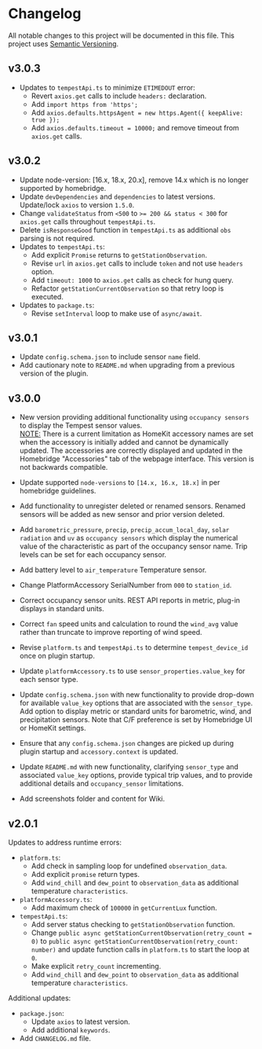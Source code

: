 # Changelog

All notable changes to this project will be documented in this file. This project uses [Semantic Versioning](https://semver.org/).

## v3.0.3
* Updates to `tempestApi.ts` to minimize `ETIMEDOUT` error:
  * Revert `axios.get` calls to include `headers:` declaration.
  * Add `import https from 'https';`
  * Add `axios.defaults.httpsAgent = new https.Agent({ keepAlive: true });`
  * Add `axios.defaults.timeout = 10000;` and remove timeout from `axios.get` calls.

## v3.0.2
* Update node-version: [16.x, 18.x, 20.x], remove 14.x which is no longer supported by homebridge.
* Update `devDependencies` and `dependencies` to latest versions. Update/lock `axios` to version `1.5.0`.
* Change `validateStatus` from `<500` to `>= 200 && status < 300` for `axios.get` calls throughout `tempestApi.ts`.
* Delete `isResponseGood` function in `tempestApi.ts` as additional `obs` parsing is not required.
* Updates to `tempestApi.ts`:
  * Add explicit `Promise` returns to `getStationObservation`.
  * Revise `url` in `axios.get` calls to include `token` and not use `headers` option.
  * Add `timeout: 1000` to `axios.get` calls as check for hung query.
  * Refactor `getStationCurrentObservation` so that retry loop is executed.
* Updates to `package.ts`:
  * Revise `setInterval` loop to make use of `async/await`.

## v3.0.1
* Update `config.schema.json` to include sensor `name` field.
* Add cautionary note to `README.md` when upgrading from a previous version of the plugin.

## v3.0.0
* New version providing additional functionality using `occupancy sensors` to display the Tempest sensor values. <br><u>NOTE:</u> There is a current limitation as HomeKit accessory names are set when the accessory is initially added and cannot be dynamically updated. The accessories are correctly displayed and updated in the Homebridge "Accessories" tab of the webpage interface. This version is not backwards compatible.

* Update supported `node-versions` to `[14.x, 16.x, 18.x]` in per homebridge guidelines.
* Add functionality to unregister deleted or renamed sensors. Renamed sensors will be added as new sensor and prior version deleted.

* Add `barometric_pressure`, `precip`, `precip_accum_local_day`, `solar radiation` and `uv` as `occupancy sensors` which display the numerical value of the characteristic as part of the occupancy sensor name. Trip levels can be set for each occupancy sensor.
* Add battery level to `air_temperature` Temperature sensor.
* Change PlatformAccessory SerialNumber from `000` to `station_id`.
* Correct occupancy sensor units. REST API reports in metric, plug-in displays in standard units.
* Correct `fan` speed units and calculation to round the `wind_avg` value rather than truncate to improve reporting of wind speed.
* Revise `platform.ts` and `tempestApi.ts` to determine `tempest_device_id` once on plugin startup.
* Update `platformAccessory.ts` to use `sensor_properties.value_key` for each sensor type.

* Update `config.schema.json` with new functionality to provide drop-down for available `value_key` options that are associated with the `sensor_type`. Add option to display metric or standard units for barometric, wind, and precipitation sensors. Note that C/F preference is set by Homebridge UI or HomeKit settings.
* Ensure that any `config.schema.json` changes are picked up during plugin startup and `accessory.context` is updated.

* Update `README.md` with new functionality, clarifying `sensor_type` and associated `value_key` options, provide typical trip values, and to provide additional details and `occupancy_sensor` limitations.

* Add screenshots folder and content for Wiki.

## v2.0.1
Updates to address runtime errors:
* `platform.ts`:
  * Add check in sampling loop for undefined `observation_data`.
  * Add explicit `promise` return types.
  * Add `wind_chill` and `dew_point` to `observation_data` as additional temperature `characteristics`.
* `platformAccessory.ts`:
  * Add maximum check of `100000` in `getCurrentLux` function.
* `tempestApi.ts`:
  * Add server status checking to `getStationObservation` function.
  * Change `public async getStationCurrentObservation(retry_count = 0)` to `public async getStationCurrentObservation(retry_count: number)` and update function calls in `platform.ts` to start the loop at `0`.
  * Make explicit `retry_count` incrementing.
  * Add `wind_chill` and `dew_point` to `observation_data` as additional temperature `characteristics`.

Additional updates:
* `package.json`:
  * Update `axios` to latest version.
  * Add additional `keywords`.
* Add `CHANGELOG.md` file.
